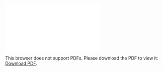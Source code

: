<object data="christ-in-song/CIS1908pdfs/920.pdf" type="application/pdf" width="100%" height="1024px">
    <embed src="christ-in-song/CIS1908pdfs/920.pdf">
        <p>This browser does not support PDFs. Please download the PDF to view it: <a href="christ-in-song/CIS1908pdfs/920.pdf">Download PDF</a>.</p>
    </embed>
</object>
